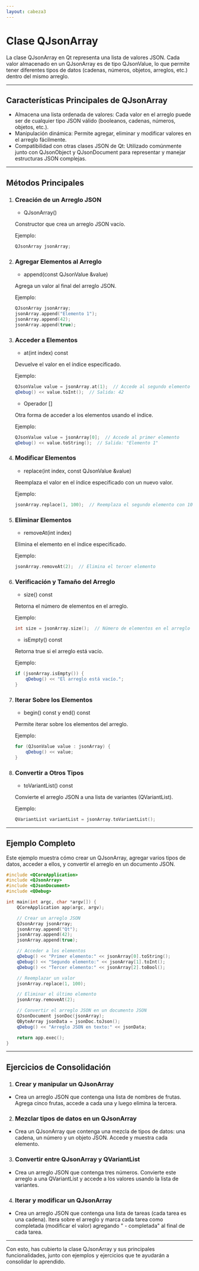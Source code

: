 ```yaml
---
layout: cabeza3
---
```


# Clase QJsonArray
La clase QJsonArray en Qt representa una lista de valores JSON. Cada valor almacenado en un QJsonArray es de tipo QJsonValue, lo que permite tener diferentes tipos de datos (cadenas, números, objetos, arreglos, etc.) dentro del mismo arreglo.
***
## Características Principales de QJsonArray
- Almacena una lista ordenada de valores: Cada valor en el arreglo puede ser de cualquier tipo JSON válido (booleanos, cadenas, números, objetos, etc.).
- Manipulación dinámica: Permite agregar, eliminar y modificar valores en el arreglo fácilmente.
- Compatibilidad con otras clases JSON de Qt: Utilizado comúnmente junto con QJsonObject y QJsonDocument para representar y manejar estructuras JSON complejas.
***
## Métodos Principales
1. ### Creación de un Arreglo JSON
    - QJsonArray()

    Constructor que crea un arreglo JSON vacío.

    Ejemplo:
    ```cpp
    QJsonArray jsonArray;
    ```
2. ### Agregar Elementos al Arreglo
    - append(const QJsonValue &value)

    Agrega un valor al final del arreglo JSON.

    Ejemplo:
    ```cpp
    QJsonArray jsonArray;
    jsonArray.append("Elemento 1");
    jsonArray.append(42);
    jsonArray.append(true);
    ```
3. ### Acceder a Elementos
    - at(int index) const

    Devuelve el valor en el índice especificado.

    Ejemplo:
    ```cpp
    QJsonValue value = jsonArray.at(1);  // Accede al segundo elemento
    qDebug() << value.toInt();  // Salida: 42
    ```
    - Operador []

    Otra forma de acceder a los elementos usando el índice.

    Ejemplo:
    ```cpp
    QJsonValue value = jsonArray[0];  // Accede al primer elemento
    qDebug() << value.toString();  // Salida: "Elemento 1"
    ```
4. ### Modificar Elementos
    - replace(int index, const QJsonValue &value)

    Reemplaza el valor en el índice especificado con un nuevo valor.

    Ejemplo:
    ```cpp
    jsonArray.replace(1, 100);  // Reemplaza el segundo elemento con 100
    ```
5. ### Eliminar Elementos
    - removeAt(int index)

    Elimina el elemento en el índice especificado.

    Ejemplo:
    ```cpp
    jsonArray.removeAt(2);  // Elimina el tercer elemento
    ```
6. ### Verificación y Tamaño del Arreglo
    - size() const

    Retorna el número de elementos en el arreglo.

    Ejemplo:
    ```cpp
    int size = jsonArray.size();  // Número de elementos en el arreglo
    ```
    - isEmpty() const

    Retorna true si el arreglo está vacío.

    Ejemplo:
    ```cpp
    if (jsonArray.isEmpty()) {
        qDebug() << "El arreglo está vacío.";
    }
    ```
7. ### Iterar Sobre los Elementos
    - begin() const y end() const

    Permite iterar sobre los elementos del arreglo.

    Ejemplo:
    ```cpp
    for (QJsonValue value : jsonArray) {
        qDebug() << value;
    }
    ```
8. ### Convertir a Otros Tipos
    - toVariantList() const

    Convierte el arreglo JSON a una lista de variantes (QVariantList).

    Ejemplo:
    ```cpp
    QVariantList variantList = jsonArray.toVariantList();
    ```
***
## Ejemplo Completo
Este ejemplo muestra cómo crear un QJsonArray, agregar varios tipos de datos, acceder a ellos, y convertir el arreglo en un documento JSON.
```cpp
#include <QCoreApplication>
#include <QJsonArray>
#include <QJsonDocument>
#include <QDebug>

int main(int argc, char *argv[]) {
    QCoreApplication app(argc, argv);

    // Crear un arreglo JSON
    QJsonArray jsonArray;
    jsonArray.append("Qt");
    jsonArray.append(42);
    jsonArray.append(true);

    // Acceder a los elementos
    qDebug() << "Primer elemento:" << jsonArray[0].toString();
    qDebug() << "Segundo elemento:" << jsonArray[1].toInt();
    qDebug() << "Tercer elemento:" << jsonArray[2].toBool();

    // Reemplazar un valor
    jsonArray.replace(1, 100);

    // Eliminar el último elemento
    jsonArray.removeAt(2);

    // Convertir el arreglo JSON en un documento JSON
    QJsonDocument jsonDoc(jsonArray);
    QByteArray jsonData = jsonDoc.toJson();
    qDebug() << "Arreglo JSON en texto:" << jsonData;

    return app.exec();
}
```
***
## Ejercicios de Consolidación
1.	### Crear y manipular un QJsonArray
- Crea un arreglo JSON que contenga una lista de nombres de frutas. Agrega cinco frutas, accede a cada una y luego elimina la tercera.
2.	### Mezclar tipos de datos en un QJsonArray
- Crea un QJsonArray que contenga una mezcla de tipos de datos: una cadena, un número y un objeto JSON. Accede y muestra cada elemento.
3.	### Convertir entre QJsonArray y QVariantList
- Crea un arreglo JSON que contenga tres números. Convierte este arreglo a una QVariantList y accede a los valores usando la lista de variantes.
4.	### Iterar y modificar un QJsonArray
- Crea un arreglo JSON que contenga una lista de tareas (cada tarea es una cadena). Itera sobre el arreglo y marca cada tarea como completada (modificar el valor) agregando " - completada" al final de cada tarea.
***
Con esto, has cubierto la clase QJsonArray y sus principales funcionalidades, junto con ejemplos y ejercicios que te ayudarán a consolidar lo aprendido.

